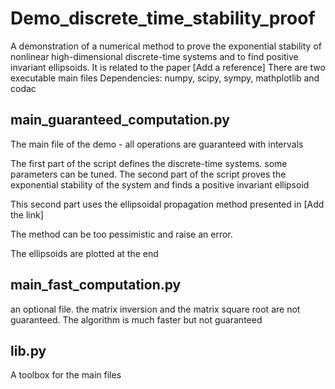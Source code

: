 # Demo_discrete_time_stability_proof
A demonstration of a numerical method to prove the exponential stability of nonlinear high-dimensional discrete-time systems
and to find positive invariant ellipsoids. It is related to the paper [Add a reference]
There are two executable main files
Dependencies: numpy, scipy, sympy, mathplotlib and codac

## main_guaranteed_computation.py

The main file of the demo - all operations are guaranteed with intervals

The first part of the script defines the discrete-time systems. some parameters can be tuned.
The second part of the script proves the exponential stability of the system and finds a positive invariant ellipsoid

This second part uses the ellipsoidal propagation method presented in [Add the link]

The method can be too pessimistic and raise an error. 

The ellipsoids are plotted at the end 

## main_fast_computation.py

an optional file. the matrix inversion and the matrix square root are not guaranteed. The algorithm is much faster but not guaranteed

## lib.py

A toolbox for the main files
